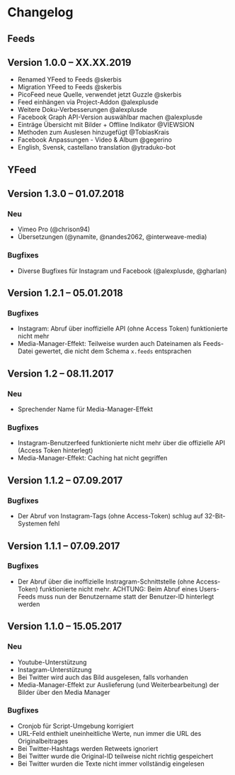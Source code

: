Changelog
=========

## Feeds

Version 1.0.0 – XX.XX.2019
--------------------------

- Renamed YFeed to Feeds @skerbis 
- Migration YFeed to Feeds @skerbis 
- PicoFeed neue Quelle, verwendet jetzt Guzzle @skerbis  
- Feed einhängen via Project-Addon @alexplusde
- Weitere Doku-Verbesserungen @alexplusde
- Facebook Graph API-Version auswählbar machen @alexplusde   
- Einträge Übersicht mit Bilder + Offline Indikator @VIEWSION 
- Methoden zum Auslesen hinzugefügt @TobiasKrais 
- Facebook Anpassungen - Video & Album @gegerino 
- English, Svensk, castellano translation @ytraduko-bot


## YFeed

Version 1.3.0 – 01.07.2018
--------------------------

### Neu

* Vimeo Pro (@chrison94)
* Übersetzungen (@ynamite, @nandes2062, @interweave-media)

### Bugfixes

* Diverse Bugfixes für Instagram und Facebook (@alexplusde, @gharlan)


Version 1.2.1 – 05.01.2018
--------------------------

### Bugfixes

* Instagram: Abruf über inoffizielle API (ohne Access Token) funktionierte nicht mehr
* Media-Manager-Effekt: Teilweise wurden auch Dateinamen als Feeds-Datei gewertet, die nicht dem Schema `x.feeds` entsprachen


Version 1.2 – 08.11.2017
------------------------

### Neu

* Sprechender Name für Media-Manager-Effekt

### Bugfixes

* Instagram-Benutzerfeed funktionierte nicht mehr über die offizielle API (Access Token hinterlegt)
* Media-Manager-Effekt: Caching hat nicht gegriffen


Version 1.1.2 – 07.09.2017
--------------------------

### Bugfixes

* Der Abruf von Instagram-Tags (ohne Access-Token) schlug auf 32-Bit-Systemen fehl


Version 1.1.1 – 07.09.2017
--------------------------

### Bugfixes

* Der Abruf über die inoffizielle Instragram-Schnittstelle (ohne Access-Token) funktionierte nicht mehr. 
  ACHTUNG: Beim Abruf eines Users-Feeds muss nun der Benutzername statt der Benutzer-ID hinterlegt werden


Version 1.1.0 – 15.05.2017
--------------------------

### Neu

- Youtube-Unterstützung
- Instagram-Unterstützung
- Bei Twitter wird auch das Bild ausgelesen, falls vorhanden
- Media-Manager-Effekt zur Auslieferung (und Weiterbearbeitung) der Bilder über den Media Manager

### Bugfixes

- Cronjob für Script-Umgebung korrigiert
- URL-Feld enthielt uneinheitliche Werte, nun immer die URL des Originalbeitrages
- Bei Twitter-Hashtags werden Retweets ignoriert
- Bei Twitter wurde die Original-ID teilweise nicht richtig gespeichert
- Bei Twitter wurden die Texte nicht immer vollständig eingelesen
